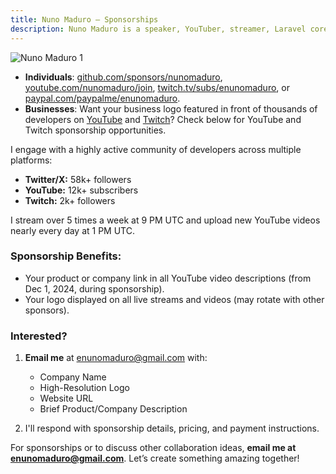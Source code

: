 ```yaml
---
title: Nuno Maduro — Sponsorships
description: Nuno Maduro is a speaker, YouTuber, streamer, Laravel core team member, and open-source enthusiast.
---
```


![Nuno Maduro 1](https://nunomaduro.com/sponsorships.1.jpg)

- **Individuals**: [github.com/sponsors/nunomaduro](https://github.com/sponsors/nunomaduro), [youtube.com/nunomaduro/join](https://www.youtube.com/nunomaduro/join), [twitch.tv/subs/enunomaduro](https://www.twitch.tv/subs/enunomaduro), or [paypal.com/paypalme/enunomaduro](https://paypal.com/paypalme/enunomaduro).
- **Businesses**: Want your business logo featured in front of thousands of developers on [YouTube](https://www.youtube.com/nunomaduro) and [Twitch](https://www.twitch.tv/enunomaduro)? Check below for YouTube and Twitch sponsorship opportunities.

I engage with a highly active community of developers across multiple platforms:

- **Twitter/X:** 58k+ followers
- **YouTube:** 12k+ subscribers
- **Twitch:** 2k+ followers

I stream over 5 times a week at 9 PM UTC and upload new YouTube videos nearly every day at 1 PM UTC.

### Sponsorship Benefits:
- Your product or company link in all YouTube video descriptions (from Dec 1, 2024, during sponsorship).
- Your logo displayed on all live streams and videos (may rotate with other sponsors).

### Interested?
1. **Email me** at [enunomaduro@gmail.com](mailto:enunomaduro@gmail.com) with:
   - Company Name
   - High-Resolution Logo
   - Website URL
   - Brief Product/Company Description

2. I'll respond with sponsorship details, pricing, and payment instructions.

For sponsorships or to discuss other collaboration ideas, **email me at [enunomaduro@gmail.com](mailto:enunomaduro@gmail.com)**. Let’s create something amazing together!
